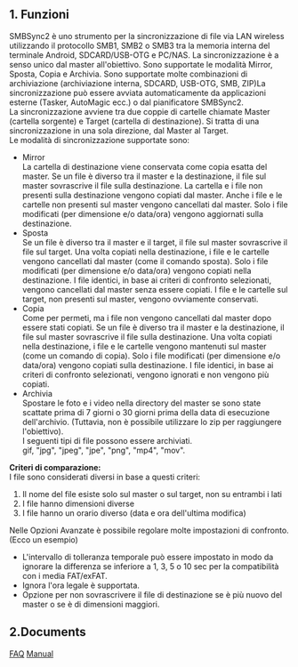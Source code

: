 ## 1. Funzioni
SMBSync2 è uno strumento per la sincronizzazione di file via LAN wireless utilizzando il protocollo SMB1, SMB2 o SMB3 tra la memoria interna del terminale Android, SDCARD/USB-OTG e PC/NAS. La sincronizzazione è a senso unico dal master all'obiettivo. Sono supportate le modalità Mirror, Sposta, Copia e Archivia. Sono supportate molte combinazioni di archiviazione (archiviazione interna, SDCARD, USB-OTG, SMB, ZIP)La sincronizzazione può essere avviata automaticamente da applicazioni esterne (Tasker, AutoMagic ecc.) o dal pianificatore SMBSync2.   
La sincronizzazione avviene tra due coppie di cartelle chiamate Master (cartella sorgente) e Target (cartella di destinazione). Si tratta di una sincronizzazione in una sola direzione, dal Master al Target.  
Le modalità di sincronizzazione supportate sono:

- Mirror<br>
  La cartella di destinazione viene conservata come copia esatta del master. Se un file è diverso tra il master e la destinazione, il file sul master sovrascrive il file sulla destinazione. La cartella e i file non presenti sulla destinazione vengono copiati dal master. Anche i file e le cartelle non presenti sul master vengono cancellati dal master. Solo i file modificati (per dimensione e/o data/ora) vengono aggiornati sulla destinazione.
- Sposta<br>
  Se un file è diverso tra il master e il target, il file sul master sovrascrive il file sul target. Una volta copiati nella destinazione, i file e le cartelle vengono cancellati dal master (come il comando sposta).
  Solo i file modificati (per dimensione e/o data/ora) vengono copiati nella destinazione. I file identici, in base ai criteri di confronto selezionati, vengono cancellati dal master senza essere copiati. I file e le cartelle sul target, non presenti sul master, vengono ovviamente conservati.
- Copia<br>
  Come per permeti, ma i file non vengono cancellati dal master dopo essere stati copiati.
  Se un file è diverso tra il master e la destinazione, il file sul master sovrascrive il file sulla destinazione. Una volta copiati nella destinazione, i file e le cartelle vengono mantenuti sul master (come un comando di copia).
  Solo i file modificati (per dimensione e/o data/ora) vengono copiati sulla destinazione. I file identici, in base ai criteri di confronto selezionati, vengono ignorati e non vengono più copiati.
- Archivia<br>
  Spostare le foto e i video nella directory del master se sono state scattate prima di 7 giorni o 30 giorni prima della data di esecuzione dell'archivio. (Tuttavia, non è possibile utilizzare lo zip per raggiungere l'obiettivo).  
I seguenti tipi di file possono essere archiviati.  
gif, "jpg", "jpeg", "jpe", "png", "mp4", "mov".  

**Criteri di comparazione:**   
I file sono considerati diversi in base a questi criteri:

1. Il nome del file esiste solo sul master o sul target, non su entrambi i lati
2. I file hanno dimensioni diverse
3. I file hanno un orario diverso (data e ora dell'ultima modifica)   

Nelle Opzioni Avanzate è possibile regolare molte impostazioni di confronto. (Ecco un esempio)<br>
- L'intervallo di tolleranza temporale può essere impostato in modo da ignorare la differenza se inferiore a 1, 3, 5 o 10 sec per la compatibilità con i media FAT/exFAT. <br>
- Ignora l'ora legale è supportata. <br>
- Opzione per non sovrascrivere il file di destinazione se è più nuovo del master o se è di dimensioni maggiori.<br>

## 2.Documents
[FAQ](https://sentaroh.github.io/Documents/SMBSync2/SMBSync2_FAQ_EN.htm)
[Manual](https://sentaroh.github.io/Documents/SMBSync2/SMBSync2_Desc_EN.htm)

